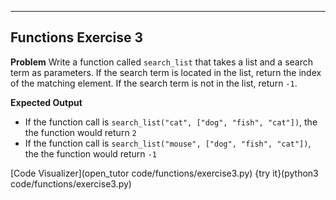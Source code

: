 ----------

## Functions Exercise 3

**Problem**
Write a function called `search_list` that takes a list and a search term as parameters. If the search term is located in the list, return the index of the matching element. If the search term is not in the list, return `-1`.

**Expected Output**
* If the function call is `search_list("cat", ["dog", "fish", "cat"])`, the the function would return `2`
* If the function call is `search_list("mouse", ["dog", "fish", "cat"])`, the the function would return `-1`

[Code Visualizer](open_tutor code/functions/exercise3.py)
{try it}(python3 code/functions/exercise3.py)
